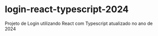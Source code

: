 # login-react-typescript-2024
Projeto de Login utilizando React com Typescript atualizado no ano de 2024

